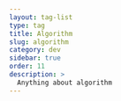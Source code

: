 ```yaml
---
layout: tag-list
type: tag
title: Algorithm
slug: algorithm
category: dev
sidebar: true
order: 11
description: >
  Anything about algorithm
---
```

